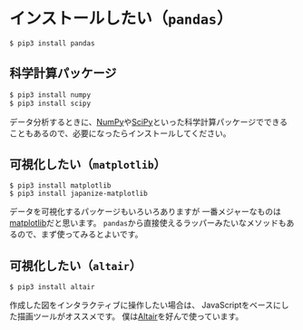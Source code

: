 # インストールしたい（``pandas``）

```console
$ pip3 install pandas
```

## 科学計算パッケージ

```bash
$ pip3 install numpy
$ pip3 install scipy
```

データ分析するときに、[NumPy](https://numpy.org/)や[SciPy](https://scipy.org/)といった科学計算パッケージでできることもあるので、必要になったらインストールしてください。

## 可視化したい（``matplotlib``）

```console
$ pip3 install matplotlib
$ pip3 install japanize-matplotlib
```

データを可視化するパッケージもいろいろありますが
一番メジャーなものは[matplotlib](https://matplotlib.org/stable/)だと思います。
``pandas``から直接使えるラッパーみたいなメソッドもあるので、まず使ってみるとよいです。

## 可視化したい（``altair``）

```console
$ pip3 install altair
```

作成した図をインタラクティブに操作したい場合は、
JavaScriptをベースにした描画ツールがオススメです。
僕は[Altair](https://altair-viz.github.io/)を好んで使っています。
